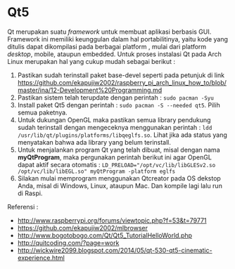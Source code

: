 # Qt5
Qt merupakan suatu *framework* untuk membuat aplikasi berbasis GUI. Framework ini memiliki keunggulan dalam hal portabilitinya, yaitu kode yang ditulis dapat dikompilasi pada berbagai platform , mulai dari platform *desktop*, mobile, ataupun embedded. Untuk proses instalasi Qt pada Arch Linux merupakan hal yang cukup mudah sebagai berikut :  
1. Pastikan sudah terinstall paket base-devel seperti pada petunjuk di link https://github.com/ekapujiw2002/raspberry_pi_arch_linux_how_to/blob/master/ina/12-Development%20Programming.md  
2. Pastikan sistem telah terupdate dengan perintah : ```sudo pacman -Syu```  
3. Install paket Qt5 dengan perintah : ```sudo pacman -S --needed qt5```. Pilih semua paketnya.  
4. Untuk dukungan OpenGL maka pastikan semua library pendukung sudah terinstall dengan mengeceknya menggunakan perintah : ```ldd /usr/lib/qt/plugins/platforms/libqeglfs.so```. Lihat jika ada status yang menyatakan bahwa ada library yang belum terinstall.  
5. Untuk menjalankan program Qt yang telah dibuat, misal dengan nama **myQtProgram**, maka pergunakan perintah berikut ini agar OpenGL dapat aktif secara otomatis : ```LD_PRELOAD="/opt/vc/lib/libGLESv2.so /opt/vc/lib/libEGL.so" myQtProgram -platform eglfs```  
6. Silakan mulai memprogram menggunakan Qtcreator pada OS dekstop Anda, misal di Windows, Linux, ataupun Mac. Dan kompile lagi lalu run di Raspi.

Referensi :
- http://www.raspberrypi.org/forums/viewtopic.php?f=53&t=79771
- https://github.com/ekapujiw2002/mlbrowser
- http://www.bogotobogo.com/Qt/Qt5_TutorialHelloWorld.php
- http://quitcoding.com/?page=work
- http://wickwire2099.blogspot.com/2014/05/qt-530-qt5-cinematic-experience.html
